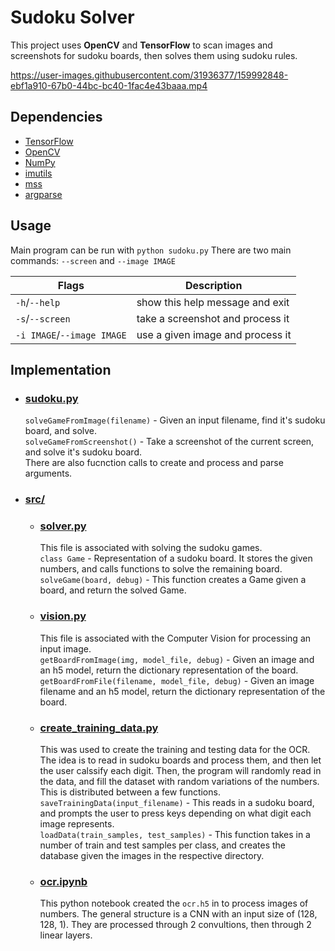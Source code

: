# Sudoku Solver

This project uses **OpenCV** and **TensorFlow** to scan images and screenshots for sudoku boards, then solves them using sudoku rules.

https://user-images.githubusercontent.com/31936377/159992848-ebf1a910-67b0-44bc-bc40-1fac4e43baaa.mp4


## Dependencies

- [TensorFlow](https://www.tensorflow.org/)
- [OpenCV](https://opencv.org/)
- [NumPy](https://numpy.org/)
- [imutils](https://github.com/PyImageSearch/imutils)
- [mss](https://python-mss.readthedocs.io/)
- [argparse](https://docs.python.org/3/library/argparse.html)

## Usage

Main program can be run with `python sudoku.py`
There are two main commands: `--screen` and `--image IMAGE`

|Flags |Description
|-- |--
|`-h`/`--help` | show this help message and exit
|`-s`/`--screen` | take a screenshot and process it
|`-i IMAGE`/`--image IMAGE` | use a given image and process it

## Implementation
- ### [sudoku.py](https://github.com/jbstuedemann/sudoku/blob/main/sudoku.py)
    `solveGameFromImage(filename)` - Given an input filename, find it's sudoku board, and solve. <br>
    `solveGameFromScreenshot()` - Take a screenshot of the current screen, and solve it's sudoku board. <br>
    There are also fucnction calls to create and process and parse arguments. <br>
- ### [src/](https://github.com/jbstuedemann/sudoku/tree/main/src)
  - ### [solver.py](https://github.com/jbstuedemann/sudoku/blob/main/src/solver.py)
    This file is associated with solving the sudoku games. <br>
    `class Game` - Representation of a sudoku board. It stores the given numbers, and calls functions to solve the remaining board. <br>
    `solveGame(board, debug)` - This function creates a Game given a board, and return the solved Game. <br>
  - ### [vision.py](https://github.com/jbstuedemann/sudoku/blob/main/src/vision.py)
    This file is associated with the Computer Vision for processing an input image. <br>
    `getBoardFromImage(img, model_file, debug)` - Given an image and an h5 model, return the dictionary representation of the board. <br>
    `getBoardFromFile(filename, model_file, debug)` - Given an image filename and an h5 model, return the dictionary representation of the board. <br>
  - ### [create_training_data.py](https://github.com/jbstuedemann/sudoku/blob/main/src/create_training_data.py)
    This was used to create the training and testing data for the OCR. The idea is to read in sudoku boards and process them, and then let the user calssify each digit. Then, the program will randomly read in the data, and fill the dataset with random variations of the numbers. This is distributed between a few functions. <br>
    `saveTrainingData(input_filename)` - This reads in a sudoku board, and prompts the user to press keys depending on what digit each image represents. <br>
    `loadData(train_samples, test_samples)` - This function takes in a number of train and test samples per class, and creates the database given the images in the respective directory. <br>

  - ### [ocr.ipynb](https://github.com/jbstuedemann/sudoku/blob/main/src/ocr.ipynb)
    This python notebook created the `ocr.h5` in to process images of numbers. The general structure is a CNN with an input size of (128, 128, 1). They are processed through 2 convultions, then through 2 linear layers. <br>
